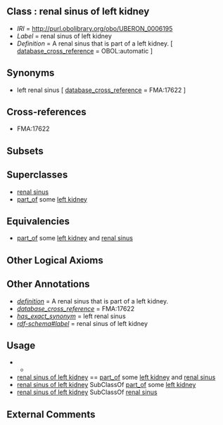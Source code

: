 
## Class : renal sinus of left kidney

 * *IRI* = http://purl.obolibrary.org/obo/UBERON_0006195
 * *Label* = renal sinus of left kidney
 * *Definition* = A renal sinus that is part of a left kidney. [ [database_cross_reference](../../ef/oboInOwl#hasDbXref.md) = OBOL:automatic ]

## Synonyms

 * left renal sinus [ [database_cross_reference](../../ef/oboInOwl#hasDbXref.md) = FMA:17622 ]

## Cross-references

 * FMA:17622

## Subsets


## Superclasses

 * [renal sinus](../../UBERON/71/UBERON_0006171.md)
 * [part_of](../../BFO/50/BFO_0000050.md) some [left kidney](../../UBERON/38/UBERON_0004538.md)

## Equivalencies

 * [part_of](../../BFO/50/BFO_0000050.md) some [left kidney](../../UBERON/38/UBERON_0004538.md) and [renal sinus](../../UBERON/71/UBERON_0006171.md)

## Other Logical Axioms


## Other Annotations

 * *[definition](../../IAO/15/IAO_0000115.md)* = A renal sinus that is part of a left kidney.
 * *[database_cross_reference](../../ef/oboInOwl#hasDbXref.md)* = FMA:17622
 * *[has_exact_synonym](../../ym/oboInOwl#hasExactSynonym.md)* = left renal sinus
 * *[rdf-schema#label](../../el/rdf-schema#label.md)* = renal sinus of left kidney

## Usage

 * -
 * [renal sinus of left kidney](../../UBERON/95/UBERON_0006195.md) == [part_of](../../BFO/50/BFO_0000050.md) some [left kidney](../../UBERON/38/UBERON_0004538.md) and [renal sinus](../../UBERON/71/UBERON_0006171.md)
 * [renal sinus of left kidney](../../UBERON/95/UBERON_0006195.md) SubClassOf [part_of](../../BFO/50/BFO_0000050.md) some [left kidney](../../UBERON/38/UBERON_0004538.md)
 * [renal sinus of left kidney](../../UBERON/95/UBERON_0006195.md) SubClassOf [renal sinus](../../UBERON/71/UBERON_0006171.md)

## External Comments

